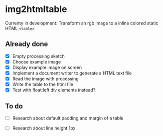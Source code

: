 # img2htmltable

Currenty in development: Transform an rgb image to a inline colored static HTML ```<table>``` 

## Already done
- [x] Empty processing sketch
- [x] Choose example image
- [x] Display example image on screen
- [x] Implement a document writer to generate a HTML text file
- [x] Read the image with processing
- [x] Write the table to the html file
- [x] Test with float:left div elements instead?

## To do
- [ ] Research about default padding and margin of a table
- [ ] Research about line height 1px

